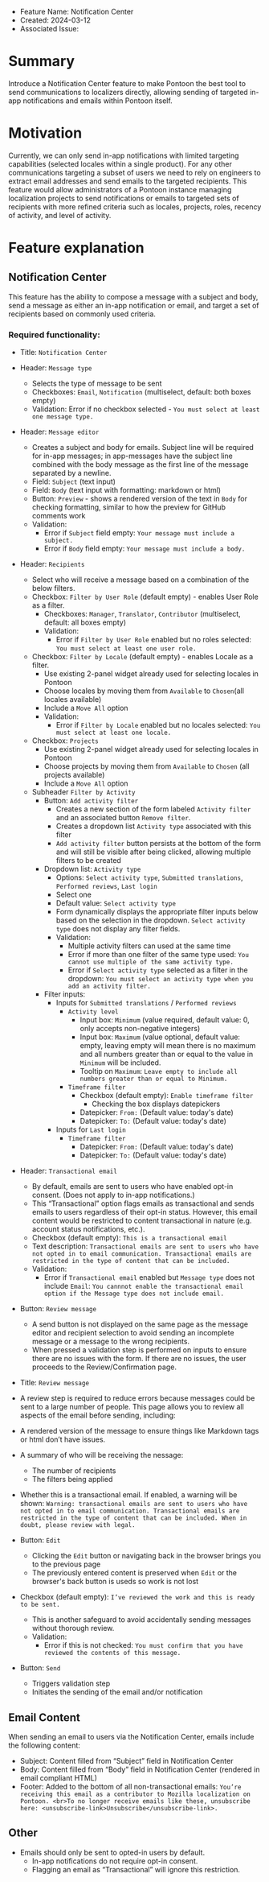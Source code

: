 - Feature Name: Notification Center
- Created: 2024-03-12
- Associated Issue: 

# Summary

Introduce a Notification Center feature to make Pontoon the best tool to send communications to localizers directly, allowing sending of targeted in-app notifications and emails within Pontoon itself.

# Motivation

Currently, we can only send in-app notifications with limited targeting capabilities (selected locales within a single product). For any other communications targeting a subset of users we need to rely on engineers to extract email addresses and send emails to the targeted recipients. This feature would allow administrators of a Pontoon instance managing localization projects to send notifications or emails to targeted sets of recipients with more refined criteria such as locales, projects, roles, recency of activity, and level of activity.

# Feature explanation

## Notification Center

This feature has the ability to compose a message with a subject and body, send a message as either an in-app notification or email, and target a set of recipients based on commonly used criteria.

### Required functionality:

- Title: `Notification Center`
- Header: `Message type`
  - Selects the type of message to be sent
  - Checkboxes: `Email`, `Notification` (multiselect, default: both boxes empty)
  - Validation: Error if no checkbox selected - `You must select at least one message type.`
- Header: `Message editor`
  - Creates a subject and body for emails. Subject line will be required for in-app messages; in app-messages have the subject line combined with the body message as the first line of the message separated by a newline.
  - Field: `Subject` (text input)
  - Field: `Body` (text input with formatting: markdown or html)
  - Button: `Preview` - shows a rendered version of the text in `Body` for checking formatting, similar to how the preview for GitHub comments work
  - Validation: 
    - Error if `Subject` field empty: `Your message must include a subject.`
    - Error if `Body` field empty: `Your message must include a body.`
- Header: `Recipients`
  - Select who will receive a message based on a combination of the below filters.
  - Checkbox: `Filter by User Role` (default empty) - enables User Role as a filter.
    - Checkboxes: `Manager`, `Translator`, `Contributor` (multiselect, default: all boxes empty)
    - Validation:
      - Error if `Filter by User Role` enabled but no roles selected: `You must select at least one user role.`
  - Checkbox: `Filter by Locale` (default empty) - enables Locale as a filter.
    - Use existing 2-panel widget already used for selecting locales in Pontoon
    - Choose locales by moving them from `Available` to `Chosen`(all locales available)
    - Include a `Move All` option
    - Validation:
      - Error if `Filter by Locale` enabled but no locales selected: `You must select at least one locale.`
  - Checkbox: `Projects`
    - Use existing 2-panel widget already used for selecting locales in Pontoon
    - Choose projects by moving them from `Available` to `Chosen` (all projects available)
    - Include a `Move All` option
  - Subheader `Filter by Activity`
    - Button: `Add activity filter`
      - Creates a new section of the form labeled `Activity filter` and an associated button `Remove filter`.
      - Creates a dropdown list `Activity type` associated with this filter
      - `Add activity filter` button persists at the bottom of the form and will still be visible after being clicked, allowing multiple filters to be created
    - Dropdown list: `Activity type`
      - Options: `Select activity type`, `Submitted translations`, `Performed reviews`, `Last login`
      - Select one
      - Default value: `Select activity type`
      - Form dynamically displays the appropriate filter inputs below based on the selection in the dropdown. `Select activity type` does not display any filter fields.
      - Validation:
        - Multiple activity filters can used at the same time
        - Error if more than one filter of the same type used: `You cannot use multiple of the same activity type.`
        - Error if `Select activity type` selected as a filter in the dropdown: `You must select an activity type when you add an activity filter.`
    - Filter inputs:
      - Inputs for `Submitted translations` / `Performed reviews`
        - `Activity level`
          - Input box: `Minimum`  (value required, default value: 0, only accepts non-negative integers)
          - Input box: `Maximum` (value optional, default value: empty, leaving empty will mean there is no maximum and all numbers greater than or equal to the value in `Minimum` will be included.
          - Tooltip on `Maximum`: `Leave empty to include all numbers greater than or equal to Minimum.`
        - `Timeframe filter`
          - Checkbox (default empty): `Enable timeframe filter`
            - Checking the box displays datepickers
          - Datepicker: `From:` (Default value: today's date)
          - Datepicker: `To:` (Default value: today's date)
      - Inputs for `Last login`
        - `Timeframe filter`
          - Datepicker: `From:` (Default value: today's date)
          - Datepicker: `To:` (Default value: today's date)
- Header: `Transactional email`
  - By default, emails are sent to users who have enabled opt-in consent. (Does not apply to in-app notifications.)
  - This “Transactional” option flags emails as transactional and sends emails to users regardless of their opt-in status. However, this email content would be restricted to content transactional in nature (e.g. account status notifications, etc.).
  - Checkbox (default empty): `This is a transactional email`
  - Text description: `Transactional emails are sent to users who have not opted in to email communication. Transactional emails are restricted in the type of content that can be included.`
  - Validation:
    - Error if `Transactional email` enabled but `Message type` does not include `Email`: `You cannnot enable the transactional email option if the Message type does not include email.`
- Button: `Review message`
  - A send button is not displayed on the same page as the message editor and recipient selection to avoid sending an incomplete message or a message to the wrong recipients.
  - When pressed a validation step is performed on inputs to ensure there are no issues with the form. If there are no issues, the user proceeds to the Review/Confirmation page.

- Title: `Review message`
- A review step is required to reduce errors because messages could be sent to a large number of people. This page allows you to review all aspects of the email before sending, including:
 - A rendered version of the message to ensure things like Markdown tags or html don’t have issues.
 - A summary of who will be receiving the nessage:
    - The number of recipients
    - The filters being applied
  - Whether this is a transactional email. If enabled, a warning will be shown: `Warning: transactional emails are sent to users who have not opted in to email communication. Transactional emails are restricted in the type of content that can be included. When in doubt, please review with legal.`
  - Button: `Edit`
    - Clicking the `Edit` button or navigating back in the browser brings you to the previous page
    - The previously entered content is preserved when `Edit` or the browser's back button is useds so work is not lost
  - Checkbox (default empty): `I’ve reviewed the work and this is ready to be sent.`
    - This is another safeguard to avoid accidentally sending messages without thorough review.
    - Validation:
      - Error if this is not checked: `You must confirm that you have reviewed the contents of this message.`
  - Button: `Send`
    - Triggers validation step
    - Initiates the sending of the email and/or notification

## Email Content

When sending an email to users via the Notification Center, emails include the following content:
- Subject: Content filled from “Subject” field in Notification Center
- Body: Content filled from “Body” field in Notification Center (rendered in email compliant HTML)
- Footer: Added to the bottom of all non-transactional emails: `You’re receiving this email as a contributor to Mozilla localization on Pontoon. <br>To no longer receive emails like these, unsubscribe here: <unsubscribe-link>Unsubscribe</unsubscribe-link>.`

## Other

- Emails should only be sent to opted-in users by default.
  - In-app notifications do not require opt-in consent.
  - Flagging an email as “Transactional” will ignore this restriction.
